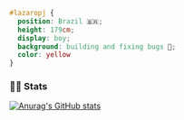 
```css
#lazaropj { 
  position: Brazil 🇧🇷; 
  height: 179cm; 
  display: boy; 
  background: building and fixing bugs 🐞; 
  color: yellow 
}
```

### 🚴‍♀️ Stats

[![Anurag's GitHub stats](https://github-readme-stats.vercel.app/api?username=lazaropj)](https://github.com/anuraghazra/github-readme-stats)


<!--
**lazaropj/lazaropj** is a ✨ _special_ ✨ repository because its `README.md` (this file) appears on your GitHub profile.

Here are some ideas to get you started:

- 🔭 I’m currently working on ...
- 🌱 I’m currently learning ...
- 👯 I’m looking to collaborate on ...
- 🤔 I’m looking for help with ...
- 💬 Ask me about ...
- 📫 How to reach me: ...
- 😄 Pronouns: ...
- ⚡ Fun fact: ...
-->
